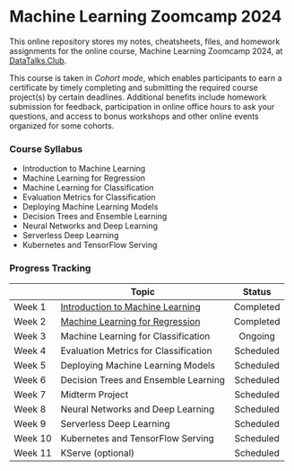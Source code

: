 # Machine Learning Zoomcamp 2024
This online repository stores my notes, cheatsheets, files, and homework assignments for the online course, Machine Learning Zoomcamp 2024, at [DataTalks.Club](https://datatalks.club/). 

This course is taken in *Cohort mode*, which enables participants to earn a certificate by timely completing and submitting the required course project(s) by certain deadlines. Additional benefits include homework submission for feedback, participation in online office hours to ask your questions, and access to bonus workshops and other online events organized for some cohorts.
### Course Syllabus 
- Introduction to Machine Learning
- Machine Learning for Regression
- Machine Learning for Classification
- Evaluation Metrics for Classification
- Deploying Machine Learning Models
- Decision Trees and Ensemble Learning
- Neural Networks and Deep Learning
- Serverless Deep Learning
- Kubernetes and TensorFlow Serving

### Progress Tracking

| | Topic  | Status |
| - | - | :-: |
| Week 1 | [Introduction to Machine Learning](https://github.com/xlepotato/machine-learning-zoomcamp-2024/tree/main/01-intro) | Completed |
| Week 2 | [Machine Learning for Regression](https://github.com/xlepotato/machine-learning-zoomcamp-2024/tree/main/02-regression) | Completed |
| Week 3 | Machine Learning for Classification | Ongoing | 
| Week 4 | Evaluation Metrics for Classification | Scheduled | 
| Week 5 | Deploying Machine Learning Models | Scheduled | 
| Week 6 | Decision Trees and Ensemble Learning | Scheduled | 
| Week 7 | Midterm Project | Scheduled | 
| Week 8 | Neural Networks and Deep Learning | Scheduled | 
| Week 9 | Serverless Deep Learning | Scheduled | 
| Week 10 | Kubernetes and TensorFlow Serving | Scheduled | 
| Week 11 | KServe (optional) | Scheduled | 

